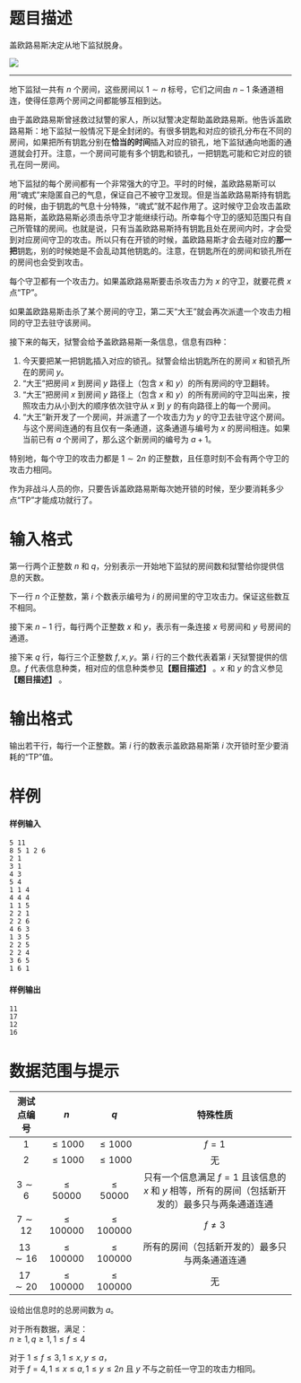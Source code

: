 
# 题目描述

盖欧路易斯决定从地下监狱脱身。

![](source/guoj/1199/img/aHR0cHM6Ly9pLmxvbGkubmV0LzIwMTkvMDYvMTYvNWQwNWUwMTU4YmZkMTMxNDQxLnBuZw==.png)

---

地下监狱一共有 $n$ 个房间，这些房间以 $1\sim n$ 标号，它们之间由 $n-1$ 条通道相连，使得任意两个房间之间都能够互相到达。

由于盖欧路易斯曾拯救过狱警的家人，所以狱警决定帮助盖欧路易斯。他告诉盖欧路易斯：地下监狱一般情况下是全封闭的。有很多钥匙和对应的锁孔分布在不同的房间，如果把所有钥匙分别在**恰当的时间**插入对应的锁孔，地下监狱通向地面的通道就会打开。注意，一个房间可能有多个钥匙和锁孔，一把钥匙可能和它对应的锁孔在同一房间。

地下监狱的每个房间都有一个非常强大的守卫。平时的时候，盖欧路易斯可以用“魂式”来隐匿自己的气息，保证自己不被守卫发现。但是当盖欧路易斯持有钥匙的时候，由于钥匙的气息十分特殊，“魂式”就不起作用了。这时候守卫会攻击盖欧路易斯，盖欧路易斯必须击杀守卫才能继续行动。所幸每个守卫的感知范围只有自己所管辖的房间。也就是说，只有当盖欧路易斯持有钥匙且处在房间内时，才会受到对应房间守卫的攻击。所以只有在开锁的时候，盖欧路易斯才会去碰对应的**那一把**钥匙，别的时候她是不会乱动其他钥匙的。注意，在钥匙所在的房间和锁孔所在的房间也会受到攻击。

每个守卫都有一个攻击力。如果盖欧路易斯要击杀攻击力为 $x$ 的守卫，就要花费 $x$ 点“TP”。

如果盖欧路易斯击杀了某个房间的守卫，第二天“大王”就会再次派遣一个攻击力相同的守卫去驻守该房间。

接下来的每天，狱警会给予盖欧路易斯一条信息，信息有四种：

1. 今天要把某一把钥匙插入对应的锁孔。狱警会给出钥匙所在的房间 $x$ 和锁孔所在的房间 $y$。
2. “大王”把房间 $x$ 到房间 $y$ 路径上（包含 $x$ 和 $y$）的所有房间的守卫翻转。
3. “大王”把房间 $x$ 到房间 $y$ 路径上（包含 $x$ 和 $y$）的所有房间的守卫叫出来，按照攻击力从小到大的顺序依次驻守从 $x$ 到 $y$ 的有向路径上的每一个房间。
4. “大王”新开发了一个房间，并派遣了一个攻击力为 $y$ 的守卫去驻守这个房间。与这个房间连通的有且仅有一条通道，这条通道与编号为 $x$ 的房间相连。如果当前已有 $a$ 个房间了，那么这个新房间的编号为 $a+1$。

特别地，每个守卫的攻击力都是 $1\sim 2n$ 的正整数，且任意时刻不会有两个守卫的攻击力相同。

作为非战斗人员的你，只要告诉盖欧路易斯每次她开锁的时候，至少要消耗多少点“TP”才能成功就行了。


# 输入格式

第一行两个正整数 $n$ 和 $q$，分别表示一开始地下监狱的房间数和狱警给你提供信息的天数。

下一行 $n$ 个正整数，第 $i$ 个数表示编号为 $i$ 的房间里的守卫攻击力。保证这些数互不相同。

接下来 $n-1$ 行，每行两个正整数 $x$ 和 $y$，表示有一条连接 $x$ 号房间和 $y$ 号房间的通道。

接下来 $q$ 行，每行三个正整数 $f,x,y$。第 $i$ 行的三个数代表着第 $i$ 天狱警提供的信息。$f$ 代表信息种类，相对应的信息种类参见<strong>【题目描述】</strong> 。$x$ 和 $y$ 的含义参见<strong>【题目描述】</strong> 。


# 输出格式

输出若干行，每行一个正整数。第 $i$ 行的数表示盖欧路易斯第 $i$ 次开锁时至少要消耗的“TP”值。

# 样例

#### 样例输入
```plain
5 11
8 5 1 2 6 
2 1
3 1
4 3
5 4
1 1 4 
4 4 4 
1 1 5 
2 2 1 
2 2 6 
4 6 3 
1 3 5 
2 2 5 
2 2 4 
3 6 5 
1 6 1 
```

#### 样例输出
```plain
11
17
12
16
```

# 数据范围与提示

|测试点编号|$n$|$q$|特殊性质|
|:-:|:-:|:-:|:-:|
|$1$|$\le 1000$|$\le 1000$|$f=1$|
|$2$|$\le 1000$|$\le 1000$|无|
|$3\sim 6$|$\le 50000$|$\le 50000$|只有一个信息满足 $f=1$ 且该信息的 $x$ 和 $y$ 相等，所有的房间（包括新开发的）最多只与两条通道连通|
|$7\sim 12$|$\le 100000$|$\le 100000$|$f\ne 3$|
|$13\sim 16$|$\le 100000$|$\le 100000$|所有的房间（包括新开发的）最多只与两条通道连通|
|$17\sim 20$|$\le 100000$|$\le 100000$|无|

设给出信息时的总房间数为 $a$。

对于所有数据，满足：  
$n\ge 1,q\ge 1,1\le f\le 4$

对于 $1\le f\le 3,1\le x,y\le a$，  
对于 $f=4,1\le x\le a,1\le y\le 2n$ 且 $y$ 不与之前任一守卫的攻击力相同。


